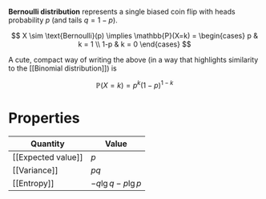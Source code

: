 **Bernoulli distribution** represents a single biased coin flip with heads probability $p$ (and tails $q=1-p$).

$$
X \sim \text{Bernoulli}(p) \implies \mathbb{P}(X=k) = \begin{cases} p & k = 1 \\ 1-p & k = 0 \end{cases} 
$$

A cute, compact way of writing the above (in a way that highlights similarity to the [[Binomial distribution]]) is

$$
\mathbb{P}(X=k) = p^k(1-p)^{1-k}
$$

# Properties


|Quantity|Value|
|--------|-----|
|[[Expected value]]|$p$|
|[[Variance]]|$pq$|
|[[Entropy]]|$-q \lg q - p \lg p$|